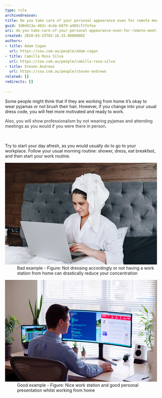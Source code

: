 ```yaml
---
type: rule
archivedreason: 
title: Do you take care of your personal appearance even for remote meetings?
guid: 3d0d413a-403c-4cde-b879-a485cf2fefea
uri: do-you-take-care-of-your-personal-appearance-even-for-remote-meetings
created: 2020-03-25T03:16:15.0000000Z
authors:
- title: Adam Cogan
  url: https://ssw.com.au/people/adam-cogan
- title: Camilla Rosa Silva
  url: https://ssw.com.au/people/camilla-rosa-silva
- title: Steven Andrews
  url: https://ssw.com.au/people/steven-andrews
related: []
redirects: []

---
```



<p>Some people might think that if they are working from home it’s okay to wear pyjamas or not brush their hair. However, if you change into your usual dress code, you will feel more motivated and ready to work.<br></p><span style="color:#333333;">​​Also, you will show professionalism by not wearing pyjamas​ and attending meetings as you would if you were there in person.​​</span><br>
<br><excerpt class='endintro'></excerpt><br>
<p>​Try to start your day afresh, as you would usually do to go to your workplace. Follow your usual morning routine: shower, dress, eat breakfast, and then start your work routine.<br></p><dl class="badImage"><dt>
      <img src="dressing-meeting-bad.jpg" alt="dressing-meeting-bad.jpg" />
   </dt><dd>Bad example - Figure: Not dressing accordingly or not having a work station from home can drastically reduce your concentration</dd></dl><dl class="goodImage"><dt>
         <img src="dressing-meeting-good.jpg" alt="dressing-meeting-good.jpg" />
      </dt><dd>Good example - Figure: Nice work station and good personal presentation whilst working ​from home<span style="color:#444444;">​</span><span style="color:#444444;">​</span></dd></dl>


